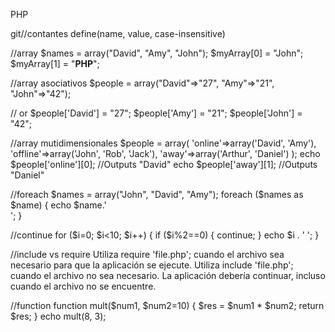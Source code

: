 PHP

git//contantes
define(name, value, case-insensitive)

//array
$names = array("David", "Amy", "John");
$myArray[0] = "John";
$myArray[1] = "<strong>PHP</strong>";

//array asociativos
$people = array("David"=>"27", "Amy"=>"21", "John"=>"42");

// or
$people['David'] = "27";
$people['Amy'] = "21";
$people['John'] = "42";

//array mutidimensionales
$people = array(
   'online'=>array('David', 'Amy'),
   'offline'=>array('John', 'Rob', 'Jack'),
   'away'=>array('Arthur', 'Daniel')
);
echo $people['online'][0]; //Outputs "David"
echo $people['away'][1]; //Outputs "Daniel"

//foreach
$names = array("John", "David", "Amy");
foreach ($names as $name) {
   echo $name.'<br />';
}

//continue
for ($i=0; $i<10; $i++) {
  if ($i%2==0) {
    continue;
  }
  echo $i . ' ';
}

//include vs require
Utiliza require 'file.php'; cuando el archivo sea necesario para que la aplicación se ejecute.
Utiliza include 'file.php'; cuando el archivo no sea necesario. La aplicación debería continuar, incluso cuando el archivo no se encuentre.

//function
function mult($num1, $num2=10) {
  $res = $num1 * $num2;
  return $res;
}
echo mult(8, 3);